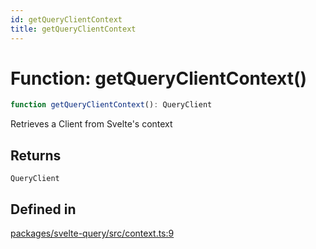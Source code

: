 ```yaml
---
id: getQueryClientContext
title: getQueryClientContext
---
```


# Function: getQueryClientContext()

```ts
function getQueryClientContext(): QueryClient
```

Retrieves a Client from Svelte's context

## Returns

`QueryClient`

## Defined in

[packages/svelte-query/src/context.ts:9](https://github.com/TanStack/query/blob/13817e953743537ffb9aab4da174583055be4d81/packages/svelte-query/src/context.ts#L9)
